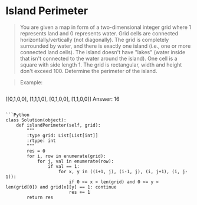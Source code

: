 # Island Perimeter

> You are given a map in form of a two-dimensional integer grid where 1 represents land and 0 represents water. Grid cells are connected horizontally/vertically (not diagonally). The grid is completely surrounded by water, and there is exactly one island (i.e., one or more connected land cells). The island doesn't have "lakes" (water inside that isn't connected to the water around the island). One cell is a square with side length 1. The grid is rectangular, width and height don't exceed 100. Determine the perimeter of the island.

> Example:

> ```
[[0,1,0,0],
 [1,1,1,0],
 [0,1,0,0],
 [1,1,0,0]]
Answer: 16
```

```Python
class Solution(object):
    def islandPerimeter(self, grid):
        """
        :type grid: List[List[int]]
        :rtype: int
        """
        res = 0
        for i, row in enumerate(grid):
            for j, val in enumerate(row):
                if val == 1:
                    for x, y in ((i+1, j), (i-1, j), (i, j+1), (i, j-1)):
                        if 0 <= x < len(grid) and 0 <= y < len(grid[0]) and grid[x][y] == 1: continue
                        res += 1
        return res
```
